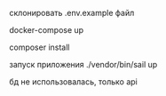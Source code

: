 склонировать .env.example файл

docker-compose up

composer install

запуск приложения ./vendor/bin/sail up

бд не использовалась, только api
